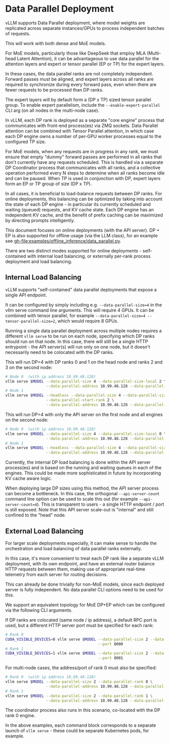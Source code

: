 # Data Parallel Deployment

vLLM supports Data Parallel deployment, where model weights are replicated across separate instances/GPUs to process independent batches of requests.

This will work with both dense and MoE models.

For MoE models, particularly those like DeepSeek that employ MLA (Multi-head Latent Attention), it can be advantageous to use data parallel for the attention layers and expert or tensor parallel (EP or TP) for the expert layers.

In these cases, the data parallel ranks are not completely independent. Forward passes must be aligned, and expert layers across all ranks are required to synchronize during every forward pass, even when there are fewer requests to be processed than DP ranks.

The expert layers will by default form a (DP x TP) sized tensor parallel group. To enable expert parallelism, include the `--enable-expert-parallel` CLI arg (on all nodes in the multi-node case).

In vLLM, each DP rank is deployed as a separate "core engine" process that communicates with front-end process(es) via ZMQ sockets. Data Parallel attention can be combined with Tensor Parallel attention, in which case each DP engine owns a number of per-GPU worker processes equal to the configured TP size.

For MoE models, when any requests are in progress in any rank, we must ensure that empty "dummy" forward passes are performed in all ranks that don't currently have any requests scheduled. This is handled via a separate DP Coordinator process that communicates with all ranks, and a collective operation performed every N steps to determine when all ranks become idle and can be paused. When TP is used in conjunction with DP, expert layers form an EP or TP group of size (DP x TP).

In all cases, it is beneficial to load-balance requests between DP ranks. For online deployments, this balancing can be optimized by taking into account the state of each DP engine - in particular its currently scheduled and waiting (queued) requests, and KV cache state. Each DP engine has an independent KV cache, and the benefit of prefix caching can be maximized by directing prompts intelligently.

This document focuses on online deployments (with the API server). DP + EP is also supported for offline usage (via the LLM class), for an example see <gh-file:examples/offline_inference/data_parallel.py>.

There are two distinct modes supported for online deployments - self-contained with internal load balancing, or externally per-rank process deployment and load balancing.

## Internal Load Balancing

vLLM supports "self-contained" data parallel deployments that expose a single API endpoint.

It can be configured by simply including e.g. `--data-parallel-size=4` in the vllm serve command line arguments. This will require 4 GPUs. It can be combined with tensor parallel, for example `--data-parallel-size=4 --tensor-parallel-size=2`, which would require 8 GPUs.

Running a single data parallel deployment across multiple nodes requires a different `vllm serve` to be run on each node, specifying which DP ranks should run on that node. In this case, there will still be a single HTTP entrypoint - the API server(s) will run only on one node, but it doesn't necessarily need to be colocated with the DP ranks.

This will run DP=4 with DP ranks 0 and 1 on the head node and ranks 2 and 3 on the second node:

```bash
# Node 0  (with ip address 10.99.48.128)
vllm serve $MODEL --data-parallel-size 4 --data-parallel-size-local 2 \
                  --data-parallel-address 10.99.48.128 --data-parallel-rpc-port 13345
# Node 1
vllm serve $MODEL --headless --data-parallel-size 4 --data-parallel-size-local 2 \
                  --data-parallel-start-rank 2 \
                  --data-parallel-address 10.99.48.128 --data-parallel-rpc-port 13345
```

This will run DP=4 with only the API server on the first node and all engines on the second node:

```bash
# Node 0  (with ip address 10.99.48.128)
vllm serve $MODEL --data-parallel-size 4 --data-parallel-size-local 0 \
                  --data-parallel-address 10.99.48.128 --data-parallel-rpc-port 13345
# Node 1
vllm serve $MODEL --headless --data-parallel-size 4 --data-parallel-size-local 4 \
                  --data-parallel-address 10.99.48.128 --data-parallel-rpc-port 13345
```

Currently, the internal DP load balancing is done within the API server process(es) and is based on the running and waiting queues in each of the engines. This could be made more sophisticated in future by incorporating KV cache aware logic.

When deploying large DP sizes using this method, the API server process can become a bottleneck. In this case, the orthogonal `--api-server-count` command line option can be used to scale this out (for example `--api-server-count=4`). This is transparent to users - a single HTTP endpoint / port is still exposed. Note that this API server scale-out is "internal" and still confined to the "head" node.

## External Load Balancing

For larger scale deployments especially, it can make sense to handle the orchestration and load balancing of data parallel ranks externally.

In this case, it's more convenient to treat each DP rank like a separate vLLM deployment, with its own endpoint, and have an external router balance HTTP requests between them, making use of appropriate real-time telemetry from each server for routing decisions.

This can already be done trivially for non-MoE models, since each deployed server is fully independent. No data parallel CLI options need to be used for this.

We support an equivalent topology for MoE DP+EP which can be configured via the following CLI arguments.

If DP ranks are colocated (same node / ip address), a default RPC port is used, but a different HTTP server port must be specified for each rank:

```bash
# Rank 0
CUDA_VISIBLE_DEVICES=0 vllm serve $MODEL --data-parallel-size 2 --data-parallel-rank 0 \
                                         --port 8000
# Rank 1
CUDA_VISIBLE_DEVICES=1 vllm serve $MODEL --data-parallel-size 2 --data-parallel-rank 1 \
                                         --port 8001
```

For multi-node cases, the address/port of rank 0 must also be specified:

```bash
# Rank 0  (with ip address 10.99.48.128)
vllm serve $MODEL --data-parallel-size 2 --data-parallel-rank 0 \
                  --data-parallel-address 10.99.48.128 --data-parallel-rpc-port 13345
# Rank 1
vllm serve $MODEL --data-parallel-size 2 --data-parallel-rank 1 \
                  --data-parallel-address 10.99.48.128 --data-parallel-rpc-port 13345
```

The coordinator process also runs in this scenario, co-located with the DP rank 0 engine.

In the above examples, each command block corresponds to a separate launch of `vllm serve` - these could be separate Kubernetes pods, for example.
